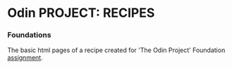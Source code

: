 # Odin PROJECT: RECIPES

### Foundations

The basic html pages of a recipe created for 'The Odin Project' Foundation [assignment](https://www.theodinproject.com/lessons/foundations-recipes).
